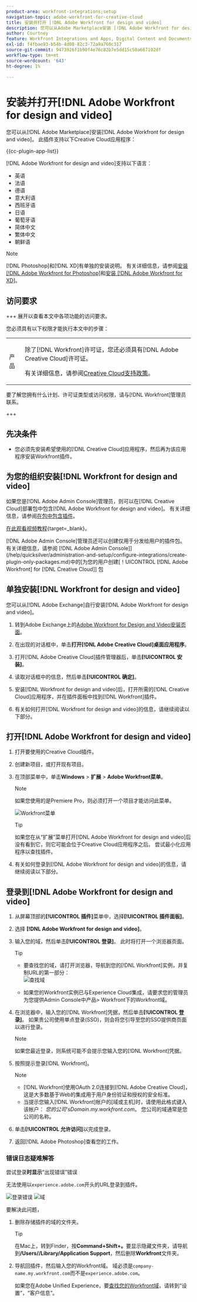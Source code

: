 ```yaml
---
product-area: workfront-integrations;setup
navigation-topic: adobe-workfront-for-creative-cloud
title: 安装并打开 [!DNL Adobe Workfront for design and video]
description: 您可以从Adobe Marketplace安装 [!DNL Adobe Workfront for design and video] 。
author: Courtney
feature: Workfront Integrations and Apps, Digital Content and Documents
exl-id: f4fbae93-b54b-4d08-82c3-72a9a760c317
source-git-commit: 9473926f1b90f4e76c82b7e5dd15c50a667102df
workflow-type: tm+mt
source-wordcount: '643'
ht-degree: 1%

---
```


# 安装并打开[!DNL Adobe Workfront for design and video]

您可以从[!DNL Adobe Marketplace]安装[!DNL Adobe Workfront for design and video]。 此插件支持以下Creative Cloud应用程序：

{{cc-plugin-app-list}}

[!DNL Adobe Workfront for design and video]支持以下语言：

* 英语
* 法语
* 德语
* 意大利语
* 西班牙语
* 日语
* 葡萄牙语
* 简体中文
* 繁体中文
* 朝鲜语

>[!NOTE]
>
>[!DNL Photoshop]和[!DNL XD]有单独的安装说明。 有关详细信息，请参阅[安装 [!DNL Adobe Workfront for Photoshop]](/help/quicksilver/workfront-integrations-and-apps/adobe-workfront-for-creative-cloud/wf-cc-install-ps.md)和[安装 [!DNL Adobe Workfront for XD]](/help/quicksilver/workfront-integrations-and-apps/adobe-workfront-for-creative-cloud/wf-adobe-xd-install.md)。


## 访问要求

+++ 展开以查看本文中各项功能的访问要求。

您必须具有以下权限才能执行本文中的步骤：

<table style="table-layout:auto"> 
 <col> 
 <col> 
 <tbody> 
 <!-- <tr> 
   <td role="rowheader">[!DNL Adobe Workfront] plan*</td> 
   <td> <p>[!UICONTROL Pro] or higher</p> </td> 
  </tr> 
  <tr data-mc-conditions=""> 
   <td role="rowheader">[!DNL Adobe Workfront] license*</td> 
   <td> <p>[!UICONTROL Work] or [!UICONTROL Plan]</p> </td> 
  </tr> -->
  <tr> 
   <td role="rowheader">产品</td> 
   <td><p>除了[!DNL Workfront]许可证，您还必须具有[!DNL Adobe Creative Cloud]许可证。</p><p>有关详细信息，请参阅<a href="https://helpx.adobe.com/support/programs/cc-support-policy.html#cce" class="MCXref xref" xrefformat="{para}">Creative Cloud支持政策</a>。</p></td> 
  </tr> 
 </tbody> 
</table>

要了解您拥有什么计划、许可证类型或访问权限，请与[!DNL Workfront]管理员联系。

+++

## 先决条件

* 您必须先安装希望使用的[!DNL Creative Cloud]应用程序，然后再为该应用程序安装Workfront插件。

## 为您的组织安装[!DNL Workfront for design and video]

如果您是[!DNL Adobe Admin Console]管理员，则可以在[!DNL Creative Cloud]部署包中包含[!DNL Adobe Workfront for design and video]。 有关详细信息，请参阅[在包中包含插件](https://helpx.adobe.com/in/enterprise/using/manage-extensions.html)。

[在此观看视频教程](https://www.youtube.com/watch?v=zzvXNLIBzrc){target=_blank}。

[!DNL Adobe Admin Console]管理员还可以创建仅用于分发给用户的插件包。 有关详细信息，请参阅 [!DNL Adobe Admin Console]](/help/quicksilver/administration-and-setup/configure-integrations/create-plugin-only-packages.md)中的[为您的用户创建[！UICONTROL [!DNL Adobe Workfront]  for [!DNL Creative Cloud]] 包

## 单独安装[!DNL Workfront for design and video]

您可以从[!DNL Adobe Exchange]自行安装[!DNL Adobe Workfront for design and video]。

1. 转到Adobe Exchange上的[Adobe Workfront for Design and Video安装页面](https://adobe.com/go/cc_plugins_discover_plugin?pluginId=108938&amp;workflow=share)。
1. 在出现的对话框中，单击&#x200B;**打开[!DNL Adobe Creative Cloud]桌面应用程序**。
1. 打开[!DNL Adobe Creative Cloud]插件管理器后，单击&#x200B;**[!UICONTROL 安装]**。
1. 读取对话框中的信息，然后单击&#x200B;**[!UICONTROL 确定]**。
1. 安装[!DNL Workfront for design and video]后，打开所需的[!DNL Creative Cloud]应用程序，并在插件面板中找到[!DNL Workfront]插件。

1. 有关如何打开[!DNL Workfront for design and video]的信息，请继续阅读以下部分。

## 打开[!DNL Adobe Workfront for design and video]

1. 打开要使用的Creative Cloud插件。

1. 创建新项目，或打开现有项目。

1. 在顶部菜单中，单击&#x200B;**Windows** > **扩展** > **Adobe Workfront菜单**。

   >[!NOTE]
   >
   >如果您使用的是Premiere Pro，则必须打开一个项目才能访问此菜单。

   ![Workfront菜单](assets/adobe-workfront-menu.png)


   >[!TIP]
   >
   >如果您在从“扩展”菜单打开[!DNL Adobe Workfront for design and video]后没有看到它，则它可能会位于Creative Cloud应用程序之后。 尝试最小化应用程序以查找插件。

1. 有关如何登录到[!DNL Adobe Workfront for design and video]的信息，请继续阅读以下部分。


## 登录到[!DNL Adobe Workfront for design and video]

1. 从屏幕顶部的&#x200B;**[!UICONTROL 插件]**&#x200B;菜单中，选择&#x200B;**[!UICONTROL 插件面板]**。
1. 选择 **[!DNL Adobe Workfront for design and video]**。
1. 输入您的域，然后单击&#x200B;**[!UICONTROL 登录]**。 此时将打开一个浏览器页面。

   >[!TIP]
   >
   >* 要查找您的域，请打开浏览器，导航到您的[!DNL Workfront]实例，并复制URL的第一部分：\
   >![查找域](assets/domain-350x50.png)
   >
   > * 如果您的Workfront实例已与Experience Cloud集成，请要求您的管理员为您提供Admin Console中产品> Workfront下的Workfront域。

1. 在浏览器中，输入您的[!DNL Workfront]凭据，然后单击&#x200B;**[!UICONTROL 登录]**。 如果贵公司使用单点登录(SSO)，则会将您引导至您的SSO提供商页面以进行登录。

   >[!NOTE]
   >
   >如果您最近登录，则系统可能不会提示您输入您的[!DNL Workfront]凭据。

1. 按照提示登录[!DNL Workfront]。

   >[!NOTE]
   >
   >* [!DNL Workfront]使用OAuth 2.0连接到[!DNL Adobe Creative Cloud]，这是大多数基于Web的集成用于用户身份验证和授权的安全标准。
   >* 当提示您输入[!DNL Workfront]帐户的[域或主机]时，请使用此格式键入该帐户： *您的公司&#39;sDomain.my.workfront.com*。 您公司的域通常是您公司的名称。

1. 单击&#x200B;**[!UICONTROL 允许访问]**&#x200B;以完成登录。
1. 返回[!DNL Adobe Photoshop]查看您的工作。

### 错误日志疑难解答

尝试登录&#x200B;**时显示**“出现错误”错误


无法使用以`experience.adobe.com`开头的URL登录到插件。

![登录错误](assets/plugin-log-in-error.png) ![域](assets/incorrect-domain.png)


要解决此问题，

1. 删除存储插件的域的文件夹。

   >[!TIP]
   >
   >在Mac上，转到Finder，按&#x200B;**Command+Shift+。**&#x200B;要显示隐藏文件夹，请导航到&#x200B;**/Users//Library/Application Support**，然后删除&#x200B;**Workfront**&#x200B;文件夹。


1. 导航回插件，然后输入您的Workfront域。 域必须是`company-name.my.workfront.com`而不是`experience.adobe.com`。

   如果您在Adobe Unified Experience，要[查找您的Workfront域](/help/quicksilver/wf-api/tips-tricks-and-troubleshooting/locate-domain-for-api.md)，请转到“设置”，“客户信息”。
